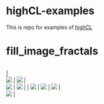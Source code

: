 # highCL-examples
This is repo for examples of [highCL](https://github.com/opencl-pure/highCL)
# fill_image_fractals
|                                      |                                |                |                       |
| :----------------------------------: | :----------------------------: | :------------: | :-------------------: |
|    
![](https://github.com/opencl-pure/highCL-examples/blob/main/fill_image_fractals/outputs/sierpinski_triangle_fractal.png)                 | 
![](https://github.com/opencl-pure/highCL-examples/blob/main/fill_image_fractals/outputs/mandelbrot_blue_red_black_fractal.png)           |   
![](https://github.com/opencl-pure/highCL-examples/blob/main/fill_image_fractals/outputs/julia_fractal.png)                               | 
![](https://github.com/opencl-pure/highCL-examples/blob/main/fill_image_fractals/outputs/mandelbrot_basic_fractal.png)                    |
                                                                                                                                          | 
![](https://github.com/opencl-pure/highCL-examples/blob/main/fill_image_fractals/outputs/mandelbrot_pseudo_random_colors_fractal.png)     | 
![](https://github.com/opencl-pure/highCL-examples/blob/main/fill_image_fractals/outputs/sierpinski_triangle2_fractal.png)                | 
![](https://github.com/opencl-pure/highCL-examples/blob/main/fill_image_fractals/outputs/julia_set_fractal.png)                           |   
![](https://github.com/opencl-pure/highCL-examples/blob/main/fill_image_fractals/outputs/julia_basic_fractal.png)                         |
